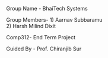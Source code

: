 Group Name \- BhaiTech Systems 

Group Members- 1\) Aarnav Subbaramu   
                            2\) Harsh Milind Dixit 

Comp312- End Term Project 

Guided By \- Prof. Chiranjib Sur

